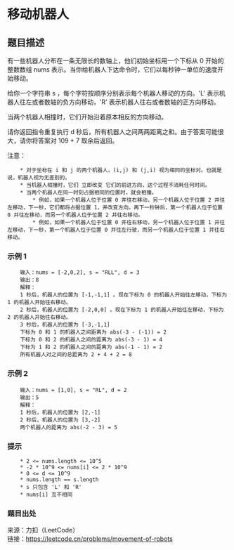 # 移动机器人

## 题目描述

有一些机器人分布在一条无限长的数轴上，他们初始坐标用一个下标从 0 开始的整数数组 nums 表示。当你给机器人下达命令时，它们以每秒钟一单位的速度开始移动。

给你一个字符串 s ，每个字符按顺序分别表示每个机器人移动的方向。'L' 表示机器人往左或者数轴的负方向移动，'R' 表示机器人往右或者数轴的正方向移动。

当两个机器人相撞时，它们开始沿着原本相反的方向移动。

请你返回指令重复执行 d 秒后，所有机器人之间两两距离之和。由于答案可能很大，请你将答案对 109 + 7 取余后返回。

注意：

```text
    * 对于坐标在 i 和 j 的两个机器人，(i,j) 和 (j,i) 视为相同的坐标对。也就是说，机器人视为无差别的。
    * 当机器人相撞时，它们 立即改变 它们的前进方向，这个过程不消耗任何时间。
    * 当两个机器人在同一时刻占据相同的位置时，就会相撞。
        * 例如，如果一个机器人位于位置 0 并往右移动，另一个机器人位于位置 2 并往左移动，下一秒，它们都将占据位置 1，并改变方向。再下一秒钟后，第一个机器人位于位置 0 并往左移动，而另一个机器人位于位置 2 并往右移动。
        * 例如，如果一个机器人位于位置 0 并往右移动，另一个机器人位于位置 1 并往左移动，下一秒，第一个机器人位于位置 0 并往左行驶，而另一个机器人位于位置 1 并往右移动。
```

### 示例 1

```text
    输入：nums = [-2,0,2], s = "RLL", d = 3
    输出：8
    解释：
    1 秒后，机器人的位置为 [-1,-1,1] 。现在下标为 0 的机器人开始往左移动，下标为 1 的机器人开始往右移动。
    2 秒后，机器人的位置为 [-2,0,0] 。现在下标为 1 的机器人开始往左移动，下标为 2 的机器人开始往右移动。
    3 秒后，机器人的位置为 [-3,-1,1]
    下标为 0 和 1 的机器人之间距离为 abs(-3 - (-1)) = 2
    下标为 0 和 2 的机器人之间的距离为 abs(-3 - 1) = 4
    下标为 1 和 2 的机器人之间的距离为 abs(-1 - 1) = 2
    所有机器人对之间的总距离为 2 + 4 + 2 = 8
```

### 示例 2

```text
    输入：nums = [1,0], s = "RL", d = 2
    输出：5
    解释：
    1 秒后，机器人的位置为 [2,-1]
    2 秒后，机器人的位置为 [3,-2]
    两个机器人的距离为 abs(-2 - 3) = 5
```

### 提示

```text
    * 2 <= nums.length <= 10^5
    * -2 * 10^9 <= nums[i] <= 2 * 10^9
    * 0 <= d <= 10^9
    * nums.length == s.length 
    * s 只包含 'L' 和 'R'
    * nums[i] 互不相同
```

### 题目出处

来源：力扣（LeetCode）  
链接：<https://leetcode.cn/problems/movement-of-robots>
